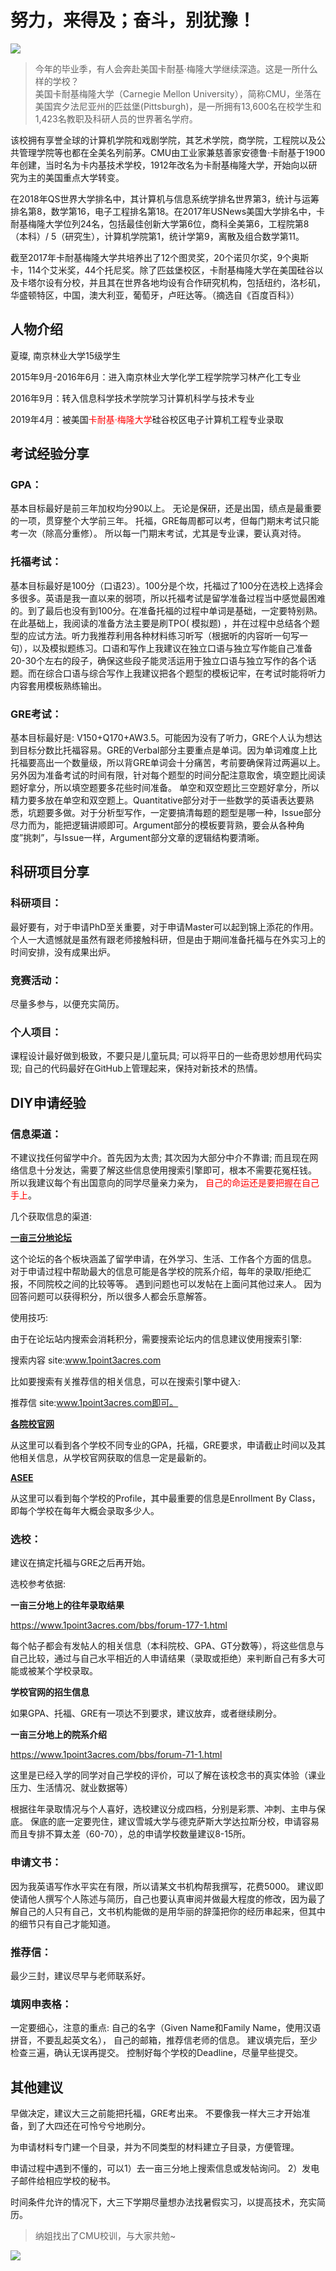 # 努力，来得及；奋斗，别犹豫！

![](https://dvkunion.oss-cn-shanghai.aliyuncs.com/img/640.jpeg)

> 今年的毕业季，有人会奔赴美国卡耐基·梅隆大学继续深造。这是一所什么样的学校？  
> 美国卡耐基梅隆大学（Carnegie Mellon University），简称CMU，坐落在美国宾夕法尼亚州的匹兹堡(Pittsburgh)，是一所拥有13,600名在校学生和1,423名教职及科研人员的世界著名学府。
>
该校拥有享誉全球的计算机学院和戏剧学院，其艺术学院，商学院，工程院以及公共管理学院等也都在全美名列前茅。CMU由工业家兼慈善家安德鲁·卡耐基于1900年创建，当时名为卡内基技术学校，1912年改名为卡耐基梅隆大学，开始向以研究为主的美国重点大学转变。
>
在2018年QS世界大学排名中，其计算机与信息系统学排名世界第3，统计与运筹排名第8，数学第16，电子工程排名第18。在2017年USNews美国大学排名中，卡耐基梅隆大学位列24名，包括最佳创新大学第6位，商科全美第6，工程院第8（本科）/
5（研究生），计算机学院第1，统计学第9，离散及组合数学第11。
>
截至2017年卡耐基梅隆大学共培养出了12个图灵奖，20个诺贝尔奖，9个奥斯卡，114个艾米奖，44个托尼奖。除了匹兹堡校区，卡耐基梅隆大学在美国硅谷以及卡塔尔设有分校，并且其在世界各地均设有合作研究机构，包括纽约，洛杉矶，华盛顿特区，中国，澳大利亚，葡萄牙，卢旺达等。（摘选自《百度百科》）

## 人物介绍

夏璨, 南京林业大学15级学生

2015年9月-2016年6月：进入南京林业大学化学工程学院学习林产化工专业

2016年9月：转入信息科学技术学院学习计算机科学与技术专业

2019年4月：被美国<font color="red">卡耐基·梅隆大学</font>硅谷校区电子计算机工程专业录取

## 考试经验分享

### GPA：

基本目标最好是前三年加权均分90以上。 无论是保研，还是出国，绩点是最重要的一项，贯穿整个大学前三年。 托福，GRE每周都可以考，但每门期末考试只能考一次（除高分重修）。 所以每一门期末考试，尤其是专业课，要认真对待。

### 托福考试：

基本目标最好是100分（口语23）。100分是个坎，托福过了100分在选校上选择会多很多。英语是我一直以来的弱项，所以托福考试是留学准备过程当中感觉最困难的。到了最后也没有到100分。在准备托福的过程中单词是基础，一定要特别熟。在此基础上，我阅读的准备方法主要是刷TPO(
模拟题)
，并在过程中总结各个题型的应试方法。听力我推荐利用各种材料练习听写（根据听的内容听一句写一句），以及模拟题练习。口语和写作上我建议在独立口语与独立写作能自己准备20-30个左右的段子，确保这些段子能灵活运用于独立口语与独立写作的各个话题。而在综合口语与综合写作上我建议把各个题型的模板记牢，在考试时能将听力内容套用模板熟练输出。

### GRE考试：

基本目标最好是:
V150+Q170+AW3.5。可能因为没有了听力，GRE个人认为想达到目标分数比托福容易。GRE的Verbal部分主要重点是单词。因为单词难度上比托福要高出一个数量级，所以背GRE单词会十分痛苦，考前要确保背过两遍以上。另外因为准备考试的时间有限，针对每个题型的时间分配注意取舍，填空题比阅读题好拿分，所以填空题要多花些时间准备。
单空和双空题比三空题好拿分，所以精力要多放在单空和双空题上。Quantitative部分对于一些数学的英语表达要熟悉，坑题要多做。对于分析型写作，一定要搞清每题的题型是哪一种，Issue部分尽力而为，能把逻辑讲顺即可。Argument部分的模板要背熟，要会从各种角度”挑刺”，与Issue一样，Argument部分文章的逻辑结构要清晰。

## 科研项目分享

### 科研项目：

最好要有，对于申请PhD至关重要，对于申请Master可以起到锦上添花的作用。 个人一大遗憾就是虽然有跟老师接触科研，但是由于期间准备托福与在外实习上的时间安排，没有成果出炉。

### 竞赛活动：

尽量多参与，以便充实简历。

### 个人项目：

课程设计最好做到极致，不要只是儿童玩具; 可以将平日的一些奇思妙想用代码实现; 自己的代码最好在GitHub上管理起来，保持对新技术的热情。

## DIY申请经验

### 信息渠道：

不建议找任何留学中介。首先因为太贵; 其次因为大部分中介不靠谱; 而且现在网络信息十分发达，需要了解这些信息使用搜索引擎即可，根本不需要花冤枉钱。 所以我建议每个有出国意向的同学尽量亲力亲为，<font color="red">
自己的命运还是要把握在自己手上</font>。

几个获取信息的渠道:

**[一亩三分地论坛](https://www.1point3acres.com/bbs/)**

这个论坛的各个板块涵盖了留学申请，在外学习、生活、工作各个方面的信息。 对于申请过程中帮助最大的信息可能是各学校的院系介绍，每年的录取/拒绝汇报，不同院校之间的比较等等。 遇到问题也可以发帖在上面问其他过来人。
因为回答问题可以获得积分，所以很多人都会乐意解答。

使用技巧:

由于在论坛站内搜索会消耗积分，需要搜索论坛内的信息建议使用搜索引擎:

搜索内容 site:www.1point3acres.com

比如要搜索有关推荐信的相关信息，可以在搜索引擎中键入:

推荐信 site:www.1point3acres.com即可。

**[各院校官网]()**

从这里可以看到各个学校不同专业的GPA，托福，GRE要求，申请截止时间以及其他相关信息，从学校官网获取的信息一定是最新的。

**[ASEE](http://profiles.asee.org/)**

从这里可以看到每个学校的Profile，其中最重要的信息是Enrollment By Class，即每个学校在每年大概会录取多少人。

### 选校：

建议在搞定托福与GRE之后再开始。

选校参考依据:

**一亩三分地上的往年录取结果**

https://www.1point3acres.com/bbs/forum-177-1.html

每个帖子都会有发帖人的相关信息（本科院校、GPA、GT分数等），将这些信息与自己比较，通过与自己水平相近的人申请结果（录取或拒绝）来判断自己有多大可能或被某个学校录取。

**学校官网的招生信息**

如果GPA、托福、GRE有一项达不到要求，建议放弃，或者继续刷分。

**一亩三分地上的院系介绍**

https://www.1point3acres.com/bbs/forum-71-1.html

这里是已经入学的同学对自己学校的评价，可以了解在该校念书的真实体验（课业压力、生活情况、就业数据等）

根据往年录取情况与个人喜好，选校建议分成四档，分别是彩票、冲刺、主申与保底。 保底的底一定要兜住，建议雪城大学与德克萨斯大学达拉斯分校，申请容易而且专排不算太差（60-70），总的申请学校数量建议8-15所。

### 申请文书：

因为我英语写作水平实在有限，所以请某文书机构帮我撰写，花费5000。
建议即使请他人撰写个人陈述与简历，自己也要认真审阅并做最大程度的修改，因为最了解自己的人只有自己，文书机构能做的是用华丽的辞藻把你的经历串起来，但其中的细节只有自己才能知道。

### 推荐信：

最少三封，建议尽早与老师联系好。

### 填网申表格：

一定要细心，注意的重点: 自己的名字（Given Name和Family Name，使用汉语拼音，不要乱起英文名）， 自己的邮箱，推荐信老师的信息。 建议填完后，至少检查三遍，确认无误再提交。
控制好每个学校的Deadline，尽量早些提交。

## 其他建议

早做决定，建议大三之前能把托福，GRE考出来。 不要像我一样大三才开始准备，到了大四还在可怜兮兮地刷分。

为申请材料专门建一个目录，并为不同类型的材料建立子目录，方便管理。

申请过程中遇到不懂的，可以1）去一亩三分地上搜索信息或发帖询问。 2）发电子邮件给相应学校的秘书。

时间条件允许的情况下，大三下学期尽量想办法找暑假实习，以提高技术，充实简历。

> 纳姐找出了CMU校训，与大家共勉~

![](https://dvkunion.oss-cn-shanghai.aliyuncs.com/img/641.png)